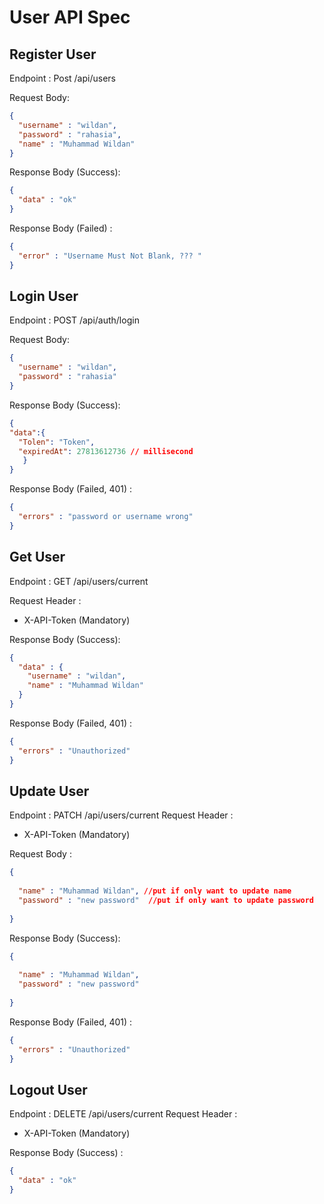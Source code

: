 # User API Spec

## Register User

Endpoint : Post /api/users

Request Body:

```json
{
  "username" : "wildan",
  "password" : "rahasia",
  "name" : "Muhammad Wildan"
}
``` 
Response Body (Success):

```json
{
  "data" : "ok"
}
```

Response Body (Failed) :
```json
{
  "error" : "Username Must Not Blank, ??? "
}
```

## Login User

Endpoint : POST /api/auth/login

Request Body:

```json
{
  "username" : "wildan",
  "password" : "rahasia"
}
``` 
Response Body (Success):

```json
{
"data":{
  "Tolen": "Token",
  "expiredAt": 27813612736 // millisecond
   }
}
```
Response Body (Failed, 401) :
```json
{
  "errors" : "password or username wrong"
}
```
## Get User
Endpoint : GET /api/users/current

Request Header :
- X-API-Token (Mandatory)

Response Body (Success):

```json
{
  "data" : {
    "username" : "wildan",
    "name" : "Muhammad Wildan"
  }
}
```
Response Body (Failed, 401) :
```json
{
  "errors" : "Unauthorized"
}
```

## Update User
Endpoint : PATCH /api/users/current
Request Header :
- X-API-Token (Mandatory)


Request Body :

```json
{
 
  "name" : "Muhammad Wildan", //put if only want to update name
  "password" : "new password"  //put if only want to update password
  
}
```

Response Body (Success):

```json
{
 
  "name" : "Muhammad Wildan",
  "password" : "new password"
  
}
```
Response Body (Failed, 401) :
```json
{
  "errors" : "Unauthorized"
}
```



## Logout User

Endpoint : DELETE /api/users/current
Request Header :
- X-API-Token (Mandatory)

Response Body (Success) :

```json
{
  "data" : "ok"
}
```
